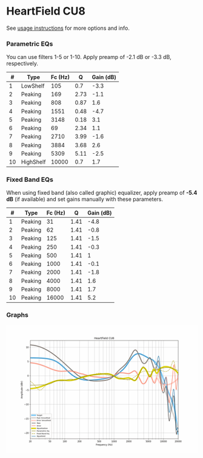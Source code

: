 # HeartField CU8
See [usage instructions](https://github.com/jaakkopasanen/AutoEq#usage) for more options and info.

### Parametric EQs
You can use filters 1-5 or 1-10. Apply preamp of -2.1 dB or -3.3 dB, respectively.

|   # | Type      |   Fc (Hz) |    Q |   Gain (dB) |
|-----|-----------|-----------|------|-------------|
|   1 | LowShelf  |       105 | 0.7  |        -3.3 |
|   2 | Peaking   |       169 | 2.73 |        -1.1 |
|   3 | Peaking   |       808 | 0.87 |         1.6 |
|   4 | Peaking   |      1551 | 0.48 |        -4.7 |
|   5 | Peaking   |      3148 | 0.18 |         3.1 |
|   6 | Peaking   |        69 | 2.34 |         1.1 |
|   7 | Peaking   |      2710 | 3.99 |        -1.6 |
|   8 | Peaking   |      3884 | 3.68 |         2.6 |
|   9 | Peaking   |      5309 | 5.11 |        -2.5 |
|  10 | HighShelf |     10000 | 0.7  |         1.7 |

### Fixed Band EQs
When using fixed band (also called graphic) equalizer, apply preamp of **-5.4 dB** (if available) and set gains manually with these parameters.

|   # | Type    |   Fc (Hz) |    Q |   Gain (dB) |
|-----|---------|-----------|------|-------------|
|   1 | Peaking |        31 | 1.41 |        -4.8 |
|   2 | Peaking |        62 | 1.41 |        -0.8 |
|   3 | Peaking |       125 | 1.41 |        -1.5 |
|   4 | Peaking |       250 | 1.41 |        -0.3 |
|   5 | Peaking |       500 | 1.41 |         1   |
|   6 | Peaking |      1000 | 1.41 |        -0.1 |
|   7 | Peaking |      2000 | 1.41 |        -1.8 |
|   8 | Peaking |      4000 | 1.41 |         1.6 |
|   9 | Peaking |      8000 | 1.41 |         1.7 |
|  10 | Peaking |     16000 | 1.41 |         5.2 |

### Graphs
![](./HeartField%20CU8.png)
